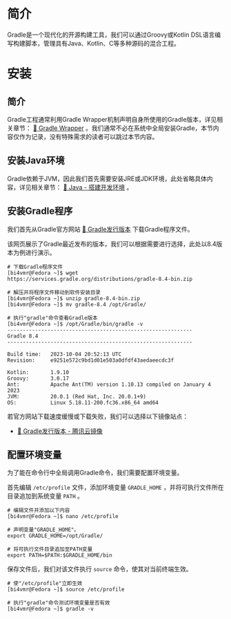 # 简介
Gradle是一个现代化的开源构建工具，我们可以通过Groovy或Kotlin DSL语言编写构建脚本，管理具有Java、Kotlin、C等多种源码的混合工程。


# 安装
## 简介
Gradle工程通常利用Gradle Wrapper机制声明自身所使用的Gradle版本，详见相关章节： [🧭 Gradle Wrapper](./03_基础应用.md#gradle-wrapper) 。我们通常不必在系统中全局安装Gradle，本节内容仅作为记录，没有特殊需求的读者可以跳过本节内容。

## 安装Java环境
Gradle依赖于JVM，因此我们首先需要安装JRE或JDK环境，此处省略具体内容，详见相关章节： [🧭 Java - 搭建开发环境](../../../../06_编程语言/03_Java/01_概述/02_搭建开发环境.md) 。

## 安装Gradle程序
我们首先从Gradle官方网站 [🔗 Gradle发行版本](https://gradle.org/releases/) 下载Gradle程序文件。

该网页展示了Gradle最近发布的版本，我们可以根据需要进行选择，此处以8.4版本为例进行演示。

```text
# 下载Gradle程序文件
[bi4vmr@Fedora ~]$ wget https://services.gradle.org/distributions/gradle-8.4-bin.zip

# 解压并将程序文件移动到软件安装目录
[bi4vmr@Fedora ~]$ unzip gradle-8.4-bin.zip
[bi4vmr@Fedora ~]$ mv gradle-8.4 /opt/Gradle/

# 执行"gradle"命令查看Gradle版本
[bi4vmr@Fedora ~]$ /opt/Gradle/bin/gradle -v
------------------------------------------------------------
Gradle 8.4
------------------------------------------------------------

Build time:   2023-10-04 20:52:13 UTC
Revision:     e9251e572c9bd1d01e503a0dfdf43aedaeecdc3f

Kotlin:       1.9.10
Groovy:       3.0.17
Ant:          Apache Ant(TM) version 1.10.13 compiled on January 4 2023
JVM:          20.0.1 (Red Hat, Inc. 20.0.1+9)
OS:           Linux 5.18.11-200.fc36.x86_64 amd64
```

若官方网站下载速度缓慢或下载失败，我们可以选择以下镜像站点：

- [🔗 Gradle发行版本 - 腾讯云镜像](https://mirrors.cloud.tencent.com/gradle/)

## 配置环境变量
为了能在命令行中全局调用Gradle命令，我们需要配置环境变量。

首先编辑 `/etc/profile` 文件，添加环境变量 `GRADLE_HOME` ，并将可执行文件所在目录追加到系统变量 `PATH` 。

```text
# 编辑文件并添加以下内容
[bi4vmr@Fedora ~]$ nano /etc/profile

# 声明变量"GRADLE_HOME"。
export GRADLE_HOME=/opt/Gradle/

# 将可执行文件目录追加至PATH变量
export PATH=$PATH:$GRADLE_HOME/bin
```

保存文件后，我们对该文件执行 `source` 命令，使其对当前终端生效。

```text
# 使"/etc/profile"立即生效
[bi4vmr@Fedora ~]$ source /etc/profile

# 执行"gradle"命令测试环境变量是否有效
[bi4vmr@Fedora ~]$ gradle -v
```
